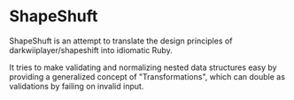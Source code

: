 ShapeShuft
================================================================================

ShapeShuft is an attempt to translate the design principles of
darkwiiplayer/shapeshift into idiomatic Ruby.

It tries to make validating and normalizing nested data structures easy by
providing a generalized concept of "Transformations", which can double as
validations by failing on invalid input.
